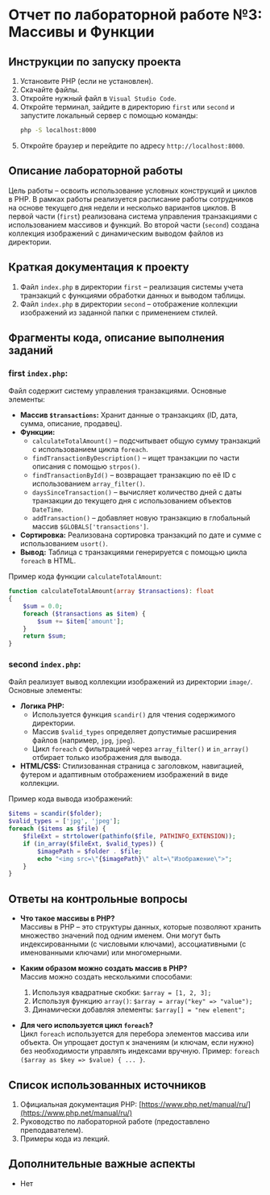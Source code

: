 # Отчет по лабораторной работе №3: Массивы и Функции

## Инструкции по запуску проекта

1. Установите PHP (если не установлен).
2. Скачайте файлы.
3. Откройте нужный файл в `Visual Studio Code`.
4. Откройте терминал, зайдите в директорию `first` или `second` и запустите локальный сервер с помощью команды:
   ```sh
   php -S localhost:8000
   ```
5. Откройте браузер и перейдите по адресу `http://localhost:8000`.

## Описание лабораторной работы

Цель работы – освоить использование условных конструкций и циклов в PHP. В рамках работы реализуется расписание работы сотрудников на основе текущего дня недели и несколько вариантов циклов. В первой части (`first`) реализована система управления транзакциями с использованием массивов и функций. Во второй части (`second`) создана коллекция изображений с динамическим выводом файлов из директории.

## Краткая документация к проекту

1. Файл `index.php` в директории `first` – реализация системы учета транзакций с функциями обработки данных и выводом таблицы.
2. Файл `index.php` в директории `second` – отображение коллекции изображений из заданной папки с применением стилей.

## Фрагменты кода, описание выполнения заданий

### first `index.php`:

Файл содержит систему управления транзакциями. Основные элементы:

- **Массив `$transactions`:** Хранит данные о транзакциях (ID, дата, сумма, описание, продавец).
- **Функции:**
  - `calculateTotalAmount()` – подсчитывает общую сумму транзакций с использованием цикла `foreach`.
  - `findTransactionByDescription()` – ищет транзакции по части описания с помощью `strpos()`.
  - `findTransactionById()` – возвращает транзакцию по её ID с использованием `array_filter()`.
  - `daysSinceTransaction()` – вычисляет количество дней с даты транзакции до текущего дня с использованием объектов `DateTime`.
  - `addTransaction()` – добавляет новую транзакцию в глобальный массив `$GLOBALS['transactions']`.
- **Сортировка:** Реализована сортировка транзакций по дате и сумме с использованием `usort()`.
- **Вывод:** Таблица с транзакциями генерируется с помощью цикла `foreach` в HTML.

Пример кода функции `calculateTotalAmount`:
```php
function calculateTotalAmount(array $transactions): float
{
    $sum = 0.0;
    foreach ($transactions as $item) {
        $sum += $item['amount'];
    }
    return $sum;
}
```

### second `index.php`:

Файл реализует вывод коллекции изображений из директории `image/`. Основные элементы:

- **Логика PHP:**
  - Используется функция `scandir()` для чтения содержимого директории.
  - Массив `$valid_types` определяет допустимые расширения файлов (например, `jpg`, `jpeg`).
  - Цикл `foreach` с фильтрацией через `array_filter()` и `in_array()` отбирает только изображения для вывода.
- **HTML/CSS:** Стилизованная страница с заголовком, навигацией, футером и адаптивным отображением изображений в виде коллекции.

Пример кода вывода изображений:
```php
$items = scandir($folder);
$valid_types = ['jpg', 'jpeg'];
foreach ($items as $file) {
    $fileExt = strtolower(pathinfo($file, PATHINFO_EXTENSION));
    if (in_array($fileExt, $valid_types)) {
        $imagePath = $folder . $file;
        echo "<img src=\"{$imagePath}\" alt=\"Изображение\">";
    }
}
```

## Ответы на контрольные вопросы

- **Что такое массивы в PHP?**  
  Массивы в PHP – это структуры данных, которые позволяют хранить множество значений под одним именем. Они могут быть индексированными (с числовыми ключами), ассоциативными (с именованными ключами) или многомерными.

- **Каким образом можно создать массив в PHP?**  
  Массив можно создать несколькими способами:
  1. Используя квадратные скобки: `$array = [1, 2, 3];`
  2. Используя функцию `array()`: `$array = array("key" => "value");`
  3. Динамически добавляя элементы: `$array[] = "new element";`

- **Для чего используется цикл `foreach`?**  
  Цикл `foreach` используется для перебора элементов массива или объекта. Он упрощает доступ к значениям (и ключам, если нужно) без необходимости управлять индексами вручную. Пример: `foreach ($array as $key => $value) { ... }`.

## Список использованных источников

1. Официальная документация PHP: [https://www.php.net/manual/ru/](https://www.php.net/manual/ru/)
2. Руководство по лабораторной работе (предоставлено преподавателем).
3. Примеры кода из лекций.

## Дополнительные важные аспекты

- Нет